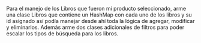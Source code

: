 Para el manejo de los Libros que fueron mi producto seleccionado, arme una clase Libros que contiene un HashMap con cada uno de los libros y su id asignado así podía manejar desde ahí toda la lógica de agregar, modificar y eliminarlos.
Además arme dos clases adicionales de filtros para poder escalar los tipos de búsqueda para los libros.
